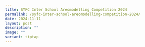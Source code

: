 ```yaml
---
title: SYFC Inter School Areomodelling Competition 2024
permalink: /syfc-inter-school-areomodelling-competition-2024/
date: 2024-11-11
layout: post
description: ""
image: ""
variant: tiptap
---
```

